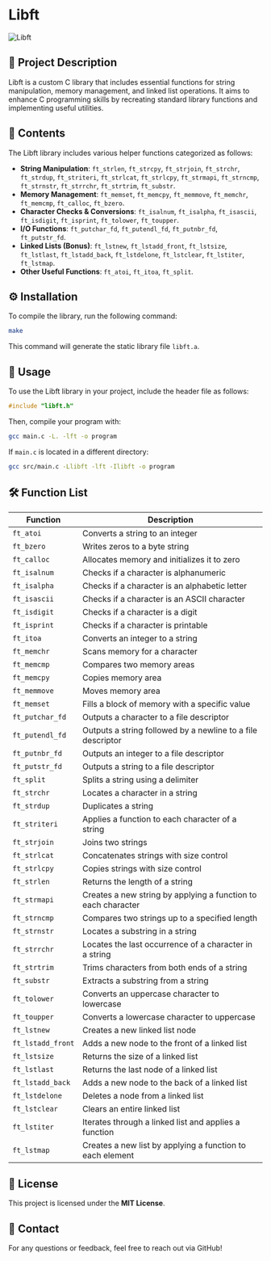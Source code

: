# Libft

![Libft](https://img.shields.io/badge/Libft-C%20Library-blue.svg)

## 📌 Project Description
Libft is a custom C library that includes essential functions for string manipulation, memory management, and linked list operations. It aims to enhance C programming skills by recreating standard library functions and implementing useful utilities.

## 📂 Contents
The Libft library includes various helper functions categorized as follows:

- **String Manipulation**: `ft_strlen`, `ft_strcpy`, `ft_strjoin`, `ft_strchr`, `ft_strdup`, `ft_striteri`, `ft_strlcat`, `ft_strlcpy`, `ft_strmapi`, `ft_strncmp`, `ft_strnstr`, `ft_strrchr`, `ft_strtrim`, `ft_substr`.
- **Memory Management**: `ft_memset`, `ft_memcpy`, `ft_memmove`, `ft_memchr`, `ft_memcmp`, `ft_calloc`, `ft_bzero`.
- **Character Checks & Conversions**: `ft_isalnum`, `ft_isalpha`, `ft_isascii`, `ft_isdigit`, `ft_isprint`, `ft_tolower`, `ft_toupper`.
- **I/O Functions**: `ft_putchar_fd`, `ft_putendl_fd`, `ft_putnbr_fd`, `ft_putstr_fd`.
- **Linked Lists (Bonus)**: `ft_lstnew`, `ft_lstadd_front`, `ft_lstsize`, `ft_lstlast`, `ft_lstadd_back`, `ft_lstdelone`, `ft_lstclear`, `ft_lstiter`, `ft_lstmap`.
- **Other Useful Functions**: `ft_atoi`, `ft_itoa`, `ft_split`.

## ⚙️ Installation
To compile the library, run the following command:

```sh
make
```

This command will generate the static library file `libft.a`.

## 🚀 Usage
To use the Libft library in your project, include the header file as follows:

```c
#include "libft.h"
```

Then, compile your program with:

```sh
gcc main.c -L. -lft -o program
```

If `main.c` is located in a different directory:

```sh
gcc src/main.c -Llibft -lft -Ilibft -o program
```

## 🛠 Function List

| Function | Description |
|-----------|-------------|
| `ft_atoi` | Converts a string to an integer |
| `ft_bzero` | Writes zeros to a byte string |
| `ft_calloc` | Allocates memory and initializes it to zero |
| `ft_isalnum` | Checks if a character is alphanumeric |
| `ft_isalpha` | Checks if a character is an alphabetic letter |
| `ft_isascii` | Checks if a character is an ASCII character |
| `ft_isdigit` | Checks if a character is a digit |
| `ft_isprint` | Checks if a character is printable |
| `ft_itoa` | Converts an integer to a string |
| `ft_memchr` | Scans memory for a character |
| `ft_memcmp` | Compares two memory areas |
| `ft_memcpy` | Copies memory area |
| `ft_memmove` | Moves memory area |
| `ft_memset` | Fills a block of memory with a specific value |
| `ft_putchar_fd` | Outputs a character to a file descriptor |
| `ft_putendl_fd` | Outputs a string followed by a newline to a file descriptor |
| `ft_putnbr_fd` | Outputs an integer to a file descriptor |
| `ft_putstr_fd` | Outputs a string to a file descriptor |
| `ft_split` | Splits a string using a delimiter |
| `ft_strchr` | Locates a character in a string |
| `ft_strdup` | Duplicates a string |
| `ft_striteri` | Applies a function to each character of a string |
| `ft_strjoin` | Joins two strings |
| `ft_strlcat` | Concatenates strings with size control |
| `ft_strlcpy` | Copies strings with size control |
| `ft_strlen` | Returns the length of a string |
| `ft_strmapi` | Creates a new string by applying a function to each character |
| `ft_strncmp` | Compares two strings up to a specified length |
| `ft_strnstr` | Locates a substring in a string |
| `ft_strrchr` | Locates the last occurrence of a character in a string |
| `ft_strtrim` | Trims characters from both ends of a string |
| `ft_substr` | Extracts a substring from a string |
| `ft_tolower` | Converts an uppercase character to lowercase |
| `ft_toupper` | Converts a lowercase character to uppercase |
| `ft_lstnew` | Creates a new linked list node |
| `ft_lstadd_front` | Adds a new node to the front of a linked list |
| `ft_lstsize` | Returns the size of a linked list |
| `ft_lstlast` | Returns the last node of a linked list |
| `ft_lstadd_back` | Adds a new node to the back of a linked list |
| `ft_lstdelone` | Deletes a node from a linked list |
| `ft_lstclear` | Clears an entire linked list |
| `ft_lstiter` | Iterates through a linked list and applies a function |
| `ft_lstmap` | Creates a new list by applying a function to each element |

## 📜 License
This project is licensed under the **MIT License**.

## 📧 Contact
For any questions or feedback, feel free to reach out via GitHub!

